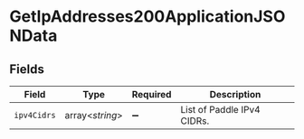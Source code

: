 # GetIpAddresses200ApplicationJSONData


## Fields

| Field                      | Type                       | Required                   | Description                |
| -------------------------- | -------------------------- | -------------------------- | -------------------------- |
| `ipv4Cidrs`                | array<*string*>            | :heavy_minus_sign:         | List of Paddle IPv4 CIDRs. |